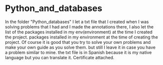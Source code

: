# Python_and_databases
In the folder "Python_databases" I let a txt file that I created when I was solving problems that I had and I made the annotations there, 
I also let the list of the packages installed in my env(environment) at the time I created the project.
packages installed in my environment at the time of creating the project. Of course it is good that you try to solve your own problems and make your own guide as you solve them.
but still I leave it in case you have a problem similar to mine. the txt file is in Spanish because it is my native language but you can translate it. Certificate attached.
